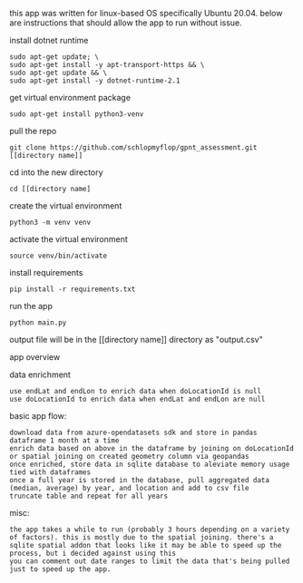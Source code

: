 this app was written for linux-based OS specifically Ubuntu 20.04. below are instructions that should allow the app to run without issue. 

install dotnet runtime

    sudo apt-get update; \
    sudo apt-get install -y apt-transport-https && \
    sudo apt-get update && \
    sudo apt-get install -y dotnet-runtime-2.1

get virtual environment package

    sudo apt-get install python3-venv

pull the repo

    git clone https://github.com/schlopmyflop/gpnt_assessment.git [[directory name]]

cd into the new directory

    cd [[directory name]

create the virtual environment

    python3 -m venv venv

activate the virtual environment

    source venv/bin/activate

install requirements

    pip install -r requirements.txt

run the app

    python main.py

output file will be in the [[directory name]] directory as "output.csv"

app overview

data enrichment

    use endLat and endLon to enrich data when doLocationId is null
    use doLocationId to enrich data when endLat and endLon are null
basic app flow:

    download data from azure-opendatasets sdk and store in pandas dataframe 1 month at a time
    enrich data based on above in the dataframe by joining on doLocationId or spatial joining on created geometry column via geopandas
    once enriched, store data in sqlite database to aleviate memory usage tied with dataframes
    once a full year is stored in the database, pull aggregated data (median, average) by year, and location and add to csv file
    truncate table and repeat for all years
misc:

    the app takes a while to run (probably 3 hours depending on a variety of factors). this is mostly due to the spatial joining. there's a sqlite spatial addon that looks like it may be able to speed up the process, but i decided against using this
    you can comment out date ranges to limit the data that's being pulled just to speed up the app.
